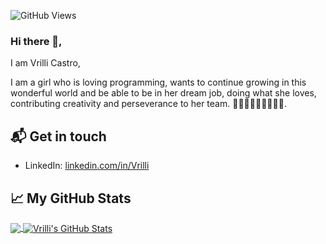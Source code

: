 ![GitHub Views](https://komarev.com/ghpvc/?username=Vrilli&color=ea97f0)


### Hi there 👋,

I am Vrilli Castro,

I am a girl who is loving programming, wants to continue growing in this wonderful world and be able to be in her dream job, doing what she loves, contributing creativity and perseverance to her team.  🤝💪🏾👩🏿‍💻👩🏿‍💻.

## 📬 Get in touch


- LinkedIn: [linkedin.com/in/Vrilli](https://www.linkedin.com/in/vrilli-castro-rodriguez-37584822a/)


## &#x1f4c8; My GitHub Stats

<a href="https://github.com/Villi">
  <img align="center" src="https://github-readme-stats.vercel.app/api/top-langs/?username=Vrilli&hide=java,html&title_color=ffffff&text_color=c9cacc&icon_color=2bbc8a&bg_color=1d1f21"/>
</a>

<a href="https://github.com/Vrilli">
  <img align="center" src="https://github-readme-stats.vercel.app/api?username=Vrilli&show_icons=true&line_height=27&count_private=true&title_color=ffffff&text_color=c9cacc&icon_color=2bbc8a&bg_color=1d1f21" alt="Vrilli's GitHub Stats" />
</a>


